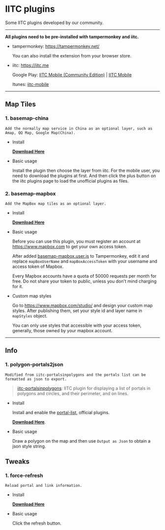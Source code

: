 # IITC plugins

Some IITC plugins developed by our community.

---

**All plugins need to be pre-installed with tampermonkey and iitc.**

- tampermonkey: https://tampermonkey.net/

    You can also install the extension from your browser store.

- iitc: https://iitc.me

    Google Play: [IITC Mobile (Community Edition)](https://play.google.com/store/apps/details?id=org.exarhteam.iitc_mobile) | [IITC Mobile](https://play.google.com/store/apps/details?id=com.cradle.iitc_mobile)

    Itunes: [iitc-mobile](https://itunes.apple.com/us/app/iitc-mobile/id1032695947)
---

## Map Tiles

### 1. basemap-china

    Add the normally map service in China as an optional layer, such as Amap, QQ Map, Google Map(China).

- Install

    [**Download Here**](https://github.com/ResistanceCN/iitc-plugins/raw/master/basemap-china.user.js)


- Basic usage

    Install the plugin then choose the layer from iitc. For the mobile user, you need to download the plugins at first. And then click the plus button on the iitc plugins page to load the unofficial plugins as files.

### 2. basemap-mapbox

    Add the MapBox map tiles as an optional layer.

- Install

    [**Download Here**](https://github.com/ResistanceCN/iitc-plugins/raw/master/basemap-mapbox.user.js)

- Basic usage

    Before you can use this plugin, you must register an account at https://www.mapbox.com to get your own access token.

    After added [basemap-mapbox.user.js](basemap-mapbox.user.js) to Tampermonkey, edit it and replace `mapBoxUserName` and `mapBoxAccessToken` with your username and access token of Mapbox.

    Every Mapbox accounts have a quota of 50000 requests per month for free. Do not share your token to public, unless you don't mind charging for it.

- Custom map styles

    Go to https://www.mapbox.com/studio/ and design your custom map styles. After publishing them, set your style id and layer name in `mapStyles` object.

    You can only use styles that accessible with your access token, generally, those owned by your mapbox account.

---

## Info

### 1. polygon-portals2json

    Modified from iitc-portalsinpolygons and the portals list can be formatted as json to export.

> [iitc-portalsinpolygons](https://github.com/hayeswise/iitc-portalsinpolygons):
> IITC plugin for displaying a list of portals in polygons and circles, and their perimeter, and on lines. 

- Install

    Install and enable the [portal-list](https://static.iitc.me/build/release/plugins/portals-list.user.js), official plugins.

    [**Download Here**](https://raw.githubusercontent.com/ResistanceCN/iitc-plugins/master/polygon-portals2json.js).

- Basic usage

    Draw a polygon on the map and then use `Output as Json` to obtain a json style string.

## Tweaks

### 1. force-refresh

    Reload portal and link information.

- Install
    
    [**Download Here**](https://github.com/ResistanceCN/iitc-plugins/raw/master/force-refresh.user.js)

- Basic usage

    Click the refresh button. 